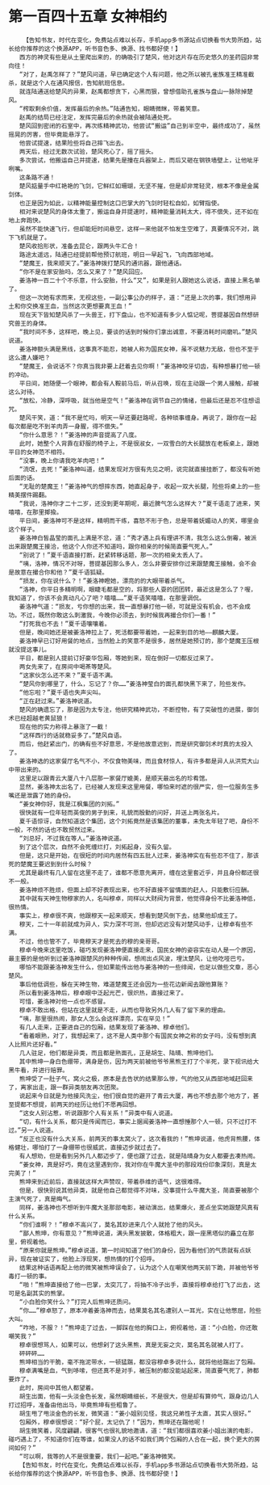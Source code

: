 # 第一百四十五章 女神相约
        【告知书友，时代在变化，免费站点难以长存，手机app多书源站点切换看书大势所趋，站长给你推荐的这个换源APP，听书音色多、换源、找书都好使！】
       西方的神灵有些是从土里爬出来的，的确吸引了楚风，他对这片存在历史悠久的圣药园非常向往！
       “对了，赵禹怎样了？”楚风问道，早已确定这个人有问题，他之所以被孔雀族准王精准截杀，就是这个人在通风报信，告知航班信息。
       就连陆通送给楚风的异果，赵禹都想贪下，心黑而狠，曾想借助孔雀族与盘山一脉除掉楚风。
       “榨取剩余价值，发挥最后的余热。”陆通告知，眼睛微眯，带着笑意。
       赵禹的结局已经注定，发挥完最后的余热就会被陆通处死。
       楚风回到密闭的石室中，再次练精神武功，他尝试“搬运”自己到半空中，最终成功了，虽然摇晃的厉害，但毕竟能悬浮了。
       他尝试提速，结果险些将自己摔飞出去。
       两天后，经过无数次试验，楚风死心了，摇了摇头。
       多次尝试，他搬运自己并提速，结果先是撞在兵器架上，而后又砸在钢铁墙壁上，让他呲牙咧嘴。
       这条路不通！
       楚风掂量手中红艳艳的飞剑，它鲜红如珊瑚，无坚不摧，但是却非常轻灵，根本不像是金属剑体。
       也正是因为如此，以精神能量控制这口巴掌大的飞剑时轻松自如，如臂指使。
       相对来说楚风的身体太重了，搬运自身并提速时，精神能量消耗太大，得不偿失，还不如在地上奔跑快。
       虽然不能快速飞行，但却能短时间悬空，这样一来他就不怕发生空难了，真要情况不对，跳下飞机就是了。
       楚风收拾形状，准备去昆仑，跟两头牛汇合！
       路途太遥远，陆通已经提前帮他预订航班，明日一早起飞，飞向西部地域。
       “楚魔王，我来顺天了。”姜洛神拨打楚风的通讯器，跟他通话。
       “你不是在家安胎吗，怎么又来了？”楚风回应。
       姜洛神一百二十个不乐意，什么安胎，什么“又”，如果是别人跟她这么说话，直接上黑名单了。
       但这一次她有求而来，无视这些，一副公事公办的样子，道：“还是上次的事，我们想用异土和你交换准王血，当然这次更想要真王血！”
       现在天下皆知楚风杀了一头兽王，打下盘山，也不知道有多少人惦记呢，菩提基因自然想研究兽王的身体。
       “我时间不多，这样吧，晚上见，要谈的话到时候你们拿出诚意，不要消耗时间磨叽。”楚风说道。
       姜洛神额头满是黑线，这事真不能忍，她被人称为国民女神，虽不说魅力无敌，但也不至于这么遭人嫌吧？
       “楚魔王，会说话不？你真当我非要上赶着去见你啊！”姜洛神咬牙切齿，有种想暴打他一顿的冲动。
       平日间，她随便一个眼神，都会有人鞍前马后，听从召唤，现在主动跟一个男人接触，却被这么对待。
       “放松，冷静，深呼吸，就当他是空气！”姜洛神在调节自己的情绪，但最后还是忍不住想诅咒。
       楚风干笑，道：“我不是忙吗，明天一早还要赶路呢，各种琐事缠身。再说了，跟你在一起每次都是吃不到羊肉弄一身腥，得不偿失。”
       “你什么意思？！”姜洛神的声音提高了八度。
       此时，她整个人背靠在舒服的椅子上，不是很淑女，一双雪白的大长腿放在老板桌上，跟她平日的女神范不相符。
       “没事，晚上你请我吃羊肉吧！”
       “流氓，去死！”姜洛神叫道，结果发现对方很有先见之明，说完就直接挂断了，都没有听她后面的话。
       “无耻的楚魔王！”姜洛神气的想摔东西，她直起身子，收起一双大长腿，险些将桌上的一些精美摆件踢翻。
       “我说，洛神你才二十二岁，还没到更年期呢，最近脾气怎么这样大？”夏千语走了进来，笑嘻嘻，在那里揶揄。
       平日间，姜洛神可不是这样，精明而干练，喜怒不形于色，总是带着妩媚动人的笑，哪里会这个样子。
       姜洛神白皙晶莹的面孔上满是不忿，道：“秀才遇上兵有理讲不清，我怎么这么倒霉，被派出来跟楚魔王接洽，他这个人你还不知道吗，跟你相亲的时候简直要气死人。”
       “别说了！”夏千语直接打断，赶紧转移话题，那一次的相亲太丢人了。
       “咦，洛神，情况不对呀，菩提基因那么多人，怎么非要安排你过来跟楚魔王接触，会不会是故意在撮合你和他？”夏千语狐疑。
       “损友，你在说什么？！”姜洛神瞪她，漂亮的的大眼带着杀气。
       “洛神，你平日多精明啊，眼睫毛都是空的，将那些人耍的团团转，最近这是怎么了？喔，我知道了，你该不会真动凡心了吧？嘻嘻……”夏千语笑嘻嘻，在那里调侃。
       姜洛神气道：“损友，亏你想的出来，我一直想暴打他一顿，可就是没有机会，也不会成功。不过，既然你敢这么刺激我，今晚你必须去，到时候我再撮合你们一番！”
       “打死我也不去！”夏千语嚷嚷着。
       但是，晚间她还是被姜洛神拉上了，死活都要带着她，一起来到目的地——麒麟大厦。
       姜洛神早已订好用餐的地点，当然脸上的笑意不是很多，居然是她预订的，那个楚魔王压根就没提这事儿。
       平日，都是别人提前订好豪华包厢，等她到来，现在倒好一切都反过来了。
       两女先来了，在房间中喝茶等楚风。
       “这家伙怎么还不来？”夏千语不满。
       “楚风你到哪里了，什么，忘记了？你……”姜洛神莹白的面孔都快黑下来了，险些发作。
       “他忘啦？”夏千语也失声尖叫。
       “正在赶过来。”姜洛神说道。
       楚风的确遗忘了，那是因为太专注，他研究精神武功，不断控物，有了突破性的进展，御剑术已经超越老黄鼠狼！
       现在他的实力称得上暴涨了一截！
       “这样西行的话就稳妥多了。”楚风自语。
       而后，他赶紧出门，的确有些不好意思，不是他故意迟到，而是研究御剑术时真的太投入了。
       姜洛神选的这家餐厅名气不小，不仅食物美味，而且食材惊人，有许多都是异人从洪荒大山中带出来的。
       这里足以跟青云大厦八十八层那一家餐厅媲美，是顺天最出名的珍肴馆。
       显然，姜洛神太出名了，已经被人发现来这里用餐，哪怕来时遮的很严实，但一位服务生多嘴还是泄露了她的身份。
       “姜女神你好，我是江枫集团的刘拓。”
       很快就有一位年轻而英俊的男子到来，礼貌而殷勤的问好，并送上两张名片。
       夏千语惊讶，自然知道这个集团，这个刘拓竟然是该集团的董事，未免太年轻了吧，身份不一般，不然的话也不敢贸然过来。
       “刘总好，不过我在等人。”姜洛神说道。
       到了这个层次，自然不会死缠烂打，刘拓起身，没有久留。
       但是，这只是开始，在很短的时间内居然有四五批人过来，姜洛神实在有些忍不住了，那该死的楚魔王要迟到到什么时候？
       尤其是最终有几人留在这里不走了，谁都不愿意先离开，缠在这里套近乎，并且身份都还很不一般。
       姜洛神烦不胜烦，但面上却不好表现出来，也不好直接不留情面的赶人，只能敷衍应酬。
       其中就有天神生物穆家的人，名叫穆卓，同样以大财阀为背景，他觉得身份不比姜洛神低，很热情。
       事实上，穆卓很不爽，他跟穆天一起来顺天，想看到楚风倒下去，结果他却成王了。
       穆天，二十一年前就成为异人，实力深不可测，但却迟迟没有对楚风动手，让穆卓有些不满。
       不过，他也管不了，毕竟穆天才是死去的穆的亲哥哥。
       穆卓今晚来这里吃饭，碰巧发现姜洛神便直接走来，国民女神的姿容实在动人是一个原因，最主要的是他听到过姜洛神跟楚风的种种传闻，想闹出点风波，埋汰楚风，让他吃哑巴亏。
       哪怕不能跟姜洛神发生什么，但如果能传出他与姜洛神的一些绯闻，也足以做些文章，恶心楚风。
       事后他低调些，躲在天神生物，难道楚魔王还会因为一些花边新闻去跟他算账？
       所以看到姜洛神后，穆卓眼中泛起光芒，很炽热，直接过来了。
       可惜，姜洛神对他一点也不感冒。
       穆卓不敢出格，但站在这里就是不走，从而也导致另外几人有了留下来的理由。
       “咦，那里很热闹，那女人怎么会这样漂亮，实在罕见！”
       有几人走来，正要进自己的包厢，结果发现了姜洛神、穆卓他们。
       “看着眼熟，对了，我想起来了，这不是人类中那个有国民女神之称的女子吗，没有想到真人比照片还好看。”
       几人驻足，他们都是异类，而且都是熟面孔，正是胡生、陆晴、熊坤他们。
       其中熊坤一身白色绷带，满身是伤，因为两天前被他爷爷黑熊王打了个半死，录下视讯给大黑牛看，并进行赔罪。
       熊坤受了一肚子气，窝火之极，原本是去告状的结果那么惨，气的他又从西部地域赶回来了，离家出走，跟一群异类朋友再次团聚。
       说起来今日就是为他接风洗尘，他们很自觉的避开了青云大厦，再也不想去那个地方了，甚至提都不想提，前两天的经历让他们不愿再回想。
       “这女人别沾惹，听说跟那个人有关系！”异类中有人说道。
       “切，有什么关系，都只是传闻而已，事实上据闻姜洛神一直想捶那个人一顿，只不过打不过。”另一人说道。
       “反正也没有什么大关系，前两天的事太窝火了，这次看我的！”熊坤说道，他虎背熊腰，体格健壮，哪怕打了一身绷带也很威武，直接迈步就过去了。
       有人想劝，但是看到另外几人都迈步了，便也跟了过去，就是陆晴身为女人都要去凑热闹。
       “姜女神，真是好巧，竟在这里遇到你，我对你在牛魔大圣中的那段戏份印象深刻，真是太完美了！”
       熊坤来到近前后，直接就这样大声赞叹，带着恭维的语气，这很难得。
       但是，很快别说其他异类，就是他自己都觉得不对味，没事提什么牛魔大圣，简直要被那个主演气死了，真是晦气。
       同样，姜洛神也不想听到牛魔大圣那部电影，被动演出，结果爆火，差点坐实她跟楚风真有什么关系。
       “你们谁啊？！”穆卓不高兴了，莫名其妙进来几个人就抢了他的风头。
       “鄙人熊坤，你有意见？”熊坤说道，满头黑发披散，体格粗大，跟一座黑塔似的矗立在那里，俯视着他。
       “原来你就是熊坤。”穆卓说道，第一时间知道了他们的身份，因为看他们的气质就有点妖异，现在被证实了，他脸上浮现笑，想热情的打个招呼。
       结果这种话语再配上他的微笑被熊坤误会了，认为这个人在嘲笑他两天前下跪，并被他爷爷毒打一顿的事。
       “啪！”熊坤直接给了他一巴掌，太突兀了，将抽不冷子出手，直接将穆卓给打飞了出去，这可是名副其实的熊掌。
       “小白脸你笑什么？”打完人后熊坤还质问。
       “你……”穆卓怒了，原本冲着姜洛神而去，结果莫名其名遭别人一耳光，实在让他憋屈，险些大叫。
       “咋地，不服？！”熊坤走了过去，一脚踩在他的胸口上，俯视着他，道：“小白脸，你还敢嘲笑我？”
       穆卓很想骂人，如果可以，他想剁了这头黑熊，真是无妄之灾，莫名其名就被人打了。
       砰砰砰……
       熊坤相当的干脆，毫不拖泥带水，一顿猛踹，都没容穆卓多说什么，就将他给踹出了包厢。
       穆卓满嘴是血，气到哆嗦，但还真不是对手，被压制的都没能站起来，简直要气死了，肺都要炸了。
       此时，房间中其他人都望着。
       胡生出面，他有一头淡金色长发，虽然眼睛细长，不是很大，但是却有算帅气，跟身边几人打过招呼，准备由他出马，毕竟熊坤有些粗鲁了。
       胡生甩了甩淡金色的长发，微笑道：“姜小姐别见怪，我这兄弟性子太直，其实人很好。”
       包厢外，穆卓很想说：“好个屁，太记仇了！”因为，熊坤还在踹他呢！
       胡生微笑着，风度翩翩，很客气也很礼貌地邀请，道：“我们都很喜欢姜小姐出演的电影，碰巧遇上了，不知道你们在等谁，如果没人的话不如我们两个包厢的人合在一起，换个更大的房间如何？”
       “可以啊，我等的人不是很重要，我们一起吧。”姜洛神微笑。
       【告知书友，时代在变化，免费站点难以长存，手机app多书源站点切换看书大势所趋，站长给你推荐的这个换源APP，听书音色多、换源、找书都好使！】